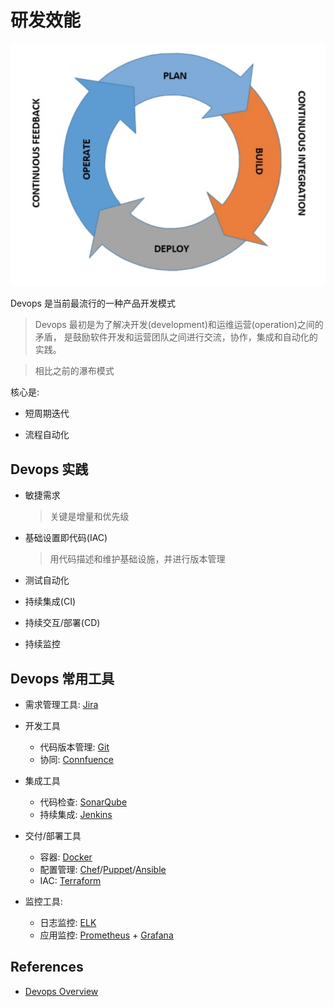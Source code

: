 # 研发效能

![devops](../images/devops.png ":size=50%")

Devops 是当前最流行的一种产品开发模式

> Devops 最初是为了解决开发(development)和运维运营(operation)之间的矛盾， 是鼓励软件开发和运营团队之间进行交流，协作，集成和自动化的实践。

> 相比之前的瀑布模式

核心是: 

- 短周期迭代

- 流程自动化

## Devops 实践

- 敏捷需求

    > 关键是增量和优先级

- 基础设置即代码(IAC)

    > 用代码描述和维护基础设施，并进行版本管理

- 测试自动化

- 持续集成(CI)

- 持续交互/部署(CD)

- 持续监控

## Devops 常用工具

- 需求管理工具: [Jira](https://www.atlassian.com/software/jira)

- 开发工具

    - 代码版本管理: [Git](https://git-scm.com/)
    - 协同: [Connfuence](https://www.atlassian.com/software/confluence)

- 集成工具

    - 代码检查: [SonarQube](https://www.sonarqube.org/)
    - 持续集成: [Jenkins](https://www.jenkins.io/)

- 交付/部署工具

    - 容器: [Docker](https://www.docker.com/)
    - 配置管理: [Chef](https://www.chef.io/)/[Puppet](https://puppet.com/)/[Ansible](https://www.ansible.com/)
    - IAC: [Terraform](https://www.terraform.io/)

- 监控工具: 

    - 日志监控: [ELK](https://www.elastic.co/cn/what-is/elk-stack)
    - 应用监控: [Prometheus](https://prometheus.io/) + [Grafana](https://grafana.com/grafana/)

## References

- [Devops Overview](https://www.baeldung.com/devops-overview)




